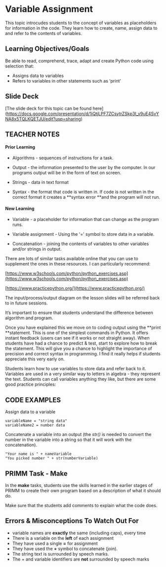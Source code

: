 # Variable Assignment 

This topic introcudes students to the concept of variables as placeholders for information in the code.  They learn how to create, name, assign data to and refer to the contents of variables.

## Learning Objectives/Goals

Be able to read, comprehend, trace, adapt and create Python code using selection that:

- Assigns data to variables
- Refers to variables in other statements such as ‘print’


## Slide Deck

[The slide deck for this topic can be found here]
(https://docs.google.com/presentation/d/1iQtjLPF7ZCsytrZSkp3I_v9uE4SvYNA8x5TQLKQETJU/edit?usp=sharing)

## TEACHER NOTES

#### Prior Learning

- Algorithms - sequences of instructions for a task.

- Output - the information presented to the user by the computer.  In our programs output will be in the form of text on screen.

- Strings - data in text format

- Syntax - the format that code is written in.  If code is not written in the correct format it creates a **syntax error **and the program will not run.

#### New Learning

- Variable - a placeholder for information that can change as the program runs.

- Variable assignment - Using the '=' symbol to store data in a variable.

- Concatenation - joining the contents of variables to other variables and/or strings in output.

There are lots of similar tasks available online that you can use to supplement the ones in these resources.  I can particularly recommend:

[https://www.w3schools.com/python/python_exercises.asp](https://www.w3schools.com/python/python_exercises.asp)

[https://www.practicepython.org/](https://www.practicepython.org/)

The input/process/output diagram on the lesson slides will be referred back to in future sessions.

It’s important to ensure that students understand the difference between algorithm and program.

Once you have explained this we move on to coding output using the **print **statement.  This is one of the simplest commands in Python.  It offers instant feedback (users can see if it works or not straight away).  When students have had a chance to predict & test, start to explore how to break the statement.  This will give you a chance to highlight the importance of precision and correct syntax in programming.  I find it really helps if students appreciate this very early on.

Students learn how to use variables to store data and refer back to it.  Variables are used in a very similar way to letters in algebra - they represent the text.  Students can call variables anything they like, but there are some good practice principles:

## CODE EXAMPLES

Assign data to a variable
```
variableName = "string data"
variableName2 = number data
```

Concatenate a variable into an output (the *str()* is needed to convert the number in the variable into a string so that it will work with the concatenation).
```
"Your name is " + nameVariable
"You picked number " + str(numberVariable)
```

## PRIMM Task - Make

In the **make** tasks, students use the skills learned in the earlier stages of PRIMM to create their own program based on a description of what it should do.

Make sure that the students add comments to explain what the code does.



## Errors & Misconceptions To Watch Out For

- variable names are **exactly** the same (including caps), every time
- There is a variable on the **left** of each assignment
- They have used a single **=** for assignment
- They have used the **+** symbol to concatenate (join).
- The string text is surrounded by speech marks.
- The + and variable identifiers are **not** surrounded by speech marks